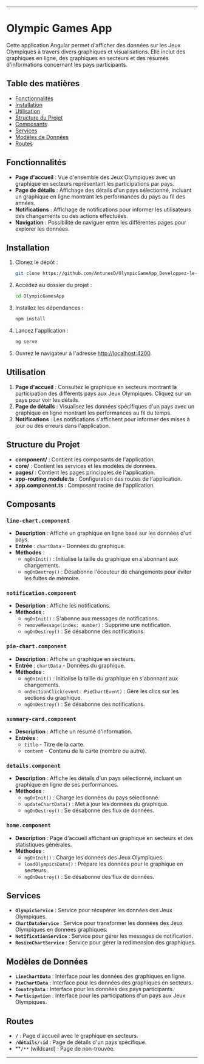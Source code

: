 ---

# Olympic Games App

Cette application Angular permet d'afficher des données sur les Jeux Olympiques à travers divers graphiques et visualisations. Elle inclut des graphiques en ligne, des graphiques en secteurs et des résumés d'informations concernant les pays participants.

## Table des matières

- [Fonctionnalités](#fonctionnalités)
- [Installation](#installation)
- [Utilisation](#utilisation)
- [Structure du Projet](#structure-du-projet)
- [Composants](#composants)
- [Services](#services)
- [Modèles de Données](#modèles-de-données)
- [Routes](#routes)

## Fonctionnalités

- **Page d'accueil** : Vue d'ensemble des Jeux Olympiques avec un graphique en secteurs représentant les participations par pays.
- **Page de détails** : Affichage des détails d'un pays sélectionné, incluant un graphique en ligne montrant les performances du pays au fil des années.
- **Notifications** : Affichage de notifications pour informer les utilisateurs des changements ou des actions effectuées.
- **Navigation** : Possibilité de naviguer entre les différentes pages pour explorer les données.

## Installation

1. Clonez le dépôt :
   ```bash
   git clone https://github.com/AntunesD/OlympicGameApp_Developpez-le-front-end-en-utilisant-Angular.git
   ```
2. Accédez au dossier du projet :
   ```bash
   cd OlympicGamesApp
   ```
3. Installez les dépendances :
   ```bash
   npm install
   ```
4. Lancez l'application :
   ```bash
   ng serve
   ```
5. Ouvrez le navigateur à l'adresse [http://localhost:4200](http://localhost:4200).

## Utilisation

1. **Page d'accueil** : Consultez le graphique en secteurs montrant la participation des différents pays aux Jeux Olympiques. Cliquez sur un pays pour voir les détails.
2. **Page de détails** : Visualisez les données spécifiques d'un pays avec un graphique en ligne montrant les performances au fil du temps.
3. **Notifications** : Les notifications s'affichent pour informer des mises à jour ou des erreurs dans l'application.

## Structure du Projet

- **component/** : Contient les composants de l'application.
- **core/** : Contient les services et les modèles de données.
- **pages/** : Contient les pages principales de l'application.
- **app-routing.module.ts** : Configuration des routes de l'application.
- **app.component.ts** : Composant racine de l'application.

## Composants

### `line-chart.component`

- **Description** : Affiche un graphique en ligne basé sur les données d'un pays.
- **Entrée** : `chartData` - Données du graphique.
- **Méthodes** :
  - `ngOnInit()` : Initialise la taille du graphique en s'abonnant aux changements.
  - `ngOnDestroy()` : Désabonne l'écouteur de changements pour éviter les fuites de mémoire.

### `notification.component`

- **Description** : Affiche les notifications.
- **Méthodes** :
  - `ngOnInit()` : S'abonne aux messages de notifications.
  - `removeMessage(index: number)` : Supprime une notification.
  - `ngOnDestroy()` : Se désabonne des notifications.

### `pie-chart.component`

- **Description** : Affiche un graphique en secteurs.
- **Entrée** : `chartData` - Données du graphique.
- **Méthodes** :
  - `ngOnInit()` : Initialise la taille du graphique en s'abonnant aux changements.
  - `onSectionClick(event: PieChartEvent)` : Gère les clics sur les sections du graphique.
  - `ngOnDestroy()` : Se désabonne des notifications.

### `summary-card.component`

- **Description** : Affiche un résumé d'information.
- **Entrées** :
  - `title` - Titre de la carte.
  - `content` - Contenu de la carte (nombre ou autre).

### `details.component`

- **Description** : Affiche les détails d'un pays sélectionné, incluant un graphique en ligne de ses performances.
- **Méthodes** :
  - `ngOnInit()` : Charge les données du pays sélectionné.
  - `updateChartData()` : Met à jour les données du graphique.
  - `ngOnDestroy()` : Se désabonne des flux de données.

### `home.component`

- **Description** : Page d'accueil affichant un graphique en secteurs et des statistiques générales.
- **Méthodes** :
  - `ngOnInit()` : Charge les données des Jeux Olympiques.
  - `loadOlympicsData()` : Prépare les données pour le graphique en secteurs.
  - `ngOnDestroy()` : Se désabonne des flux de données.

## Services

- **`OlympicService`** : Service pour récupérer les données des Jeux Olympiques.
- **`ChartDataService`** : Service pour transformer les données des Jeux Olympiques en données graphiques.
- **`NotificationService`** : Service pour gérer les messages de notification.
- **`ResizeChartService`** : Service pour gérer la redimension des graphiques.

## Modèles de Données

- **`LineChartData`** : Interface pour les données des graphiques en ligne.
- **`PieChartData`** : Interface pour les données des graphiques en secteurs.
- **`CountryData`** : Interface pour les données des pays participants.
- **`Participation`** : Interface pour les participations d'un pays aux Jeux Olympiques.

## Routes

- **`/`** : Page d'accueil avec le graphique en secteurs.
- **`/détails/:id`** : Page de détails d'un pays spécifique.
- **`/**` (wildcard) : Page de non-trouvée.

---